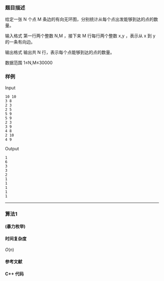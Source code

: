 ### 题目描述

给定一张  N  个点  M  条边的有向无环图，分别统计从每个点出发能够到达的点的数量。

输入格式
第一行两个整数  N,M ，接下来  M  行每行两个整数  x,y ，表示从  x  到  y  的一条有向边。

输出格式
输出共  N  行，表示每个点能够到达的点的数量。

数据范围
1≤N,M≤30000

### 样例

Input

```
10 10
3 8
2 3
2 5
5 9
5 9
2 3
3 9
4 8
2 10
4 9
```

Output

```
1
6
3
3
2
1
1
1
1
1
```

----------

### 算法1
#### (暴力枚举)


#### 时间复杂度

$O(n)$

#### 参考文献

#### C++ 代码

``` cpp

```
